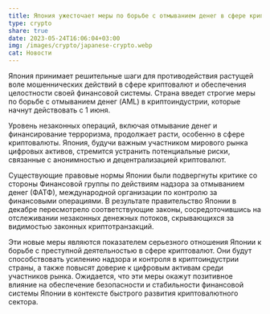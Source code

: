 ```yaml
---
title: Япония ужесточает меры по борьбе с отмыванием денег в сфере криптовалют
type: crypto
share: true
date: 2023-05-24T16:06:04+03:00
img: /images/crypto/japanese-crypto.webp
cat: Новости
---
```

Япония принимает решительные шаги для противодействия растущей воле мошеннических действий в сфере криптовалют и обеспечения целостности своей финансовой системы. Страна введет строгие меры по борьбе с отмыванием денег (AML) в криптоиндустрии, которые начнут действовать с 1 июня. 

Уровень незаконных операций, включая отмывание денег и финансирование терроризма, продолжает расти, особенно в сфере криптовалюты. Япония, будучи важным участником мирового рынка цифровых активов, стремится устранить потенциальные риски, связанные с анонимностью и децентрализацией криптовалют. 

Существующие правовые нормы Японии были подвергнуты критике со стороны Финансовой группы по действиям надзора за отмыванием денег (ФАТФ), международной организации по контролю за финансовыми операциями. В результате правительство Японии в декабре пересмотрело соответствующие законы, сосредоточившись на отслеживании незаконных денежных потоков, скрывающихся за видимостью законных криптотранзакций. 

Эти новые меры являются показателем серьезного отношения Японии к борьбе с преступной деятельностью в сфере криптовалют. Они будут способствовать усилению надзора и контроля в криптоиндустрии страны, а также повысят доверие к цифровым активам среди участников рынка. Ожидается, что эти меры окажут позитивное влияние на обеспечение безопасности и стабильности финансовой системы Японии в контексте быстрого развития криптовалютного сектора.